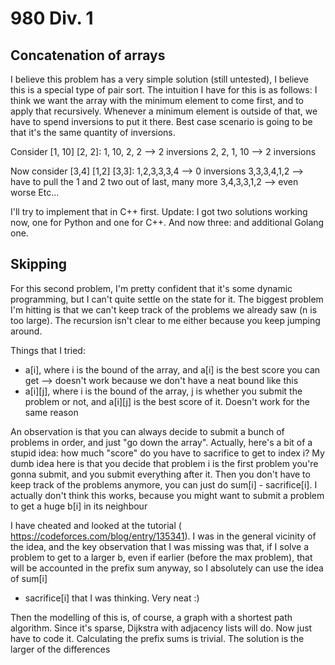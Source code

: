 # 980 Div. 1

## Concatenation of arrays

I believe this problem has a very simple solution (still untested), I believe
this is a special type of pair sort. The intuition I have for this is as
follows: I think we want the array with the minimum element to come first, and
to apply that recursively. Whenever a minimum element is outside of that,
we have to spend inversions to put it there. Best case scenario is going to be
that it's the same quantity of inversions.

Consider [1, 10] [2, 2]:
1, 10, 2, 2 --> 2 inversions
2, 2, 1, 10 --> 2 inversions

Now consider [3,4] [1,2] [3,3]:
1,2,3,3,3,4 --> 0 inversions
3,3,3,4,1,2 --> have to pull the 1 and 2 two out of last, many more
3,4,3,3,1,2 --> even worse
Etc...

I'll try to implement that in C++ first. Update: I got two solutions working
now, one for Python and one for C++. And now three: and additional Golang one.

## Skipping

For this second problem, I'm pretty confident that it's some dynamic
programming, but I can't quite settle on the state for it. The biggest problem
I'm hitting is that we can't keep track of the problems we already saw (n is
too large). The recursion isn't clear to me either because you keep jumping
around.

Things that I tried:

* a[i], where i is the bound of the array, and a[i] is the best score you can
get --> doesn't work because we don't have a neat bound like this
* a[i][j], where i is the bound of the array, j is whether you submit the
problem or not, and a[i][j] is the best score of it. Doesn't work for the same
reason

An observation is that you can always decide to submit a bunch of problems in
order, and just "go down the array". Actually, here's a bit of a stupid idea:
how much "score" do you have to sacrifice to get to index i? My dumb idea here
is that you decide that problem i is the first problem you're gonna submit, and
you submit everything after it. Then you don't have to keep track of the
problems anymore, you can just do sum[i] - sacrifice[i]. I actually don't think
this works, because you might want to submit a problem to get a huge b[i] in its
neighbour

I have cheated and looked at the tutorial (
https://codeforces.com/blog/entry/135341). I was in the general vicinity of the
idea, and the key observation that I was missing was that, if I solve a problem
to get to a larger b, even if earlier (before the max problem), that will be
accounted in the prefix sum anyway, so I absolutely can use the idea of sum[i]
- sacrifice[i] that I was thinking. Very neat :)

Then the modelling of this is, of course, a graph with a shortest path
algorithm. Since it's sparse, Dijkstra with adjacency lists will do. Now just
have to code it. Calculating the prefix sums is trivial. The solution is the 
larger of the differences
